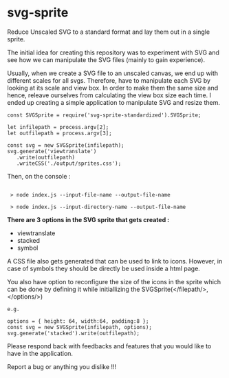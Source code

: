 # svg-sprite
Reduce Unscaled SVG to a standard format and lay them out in a single sprite.

The initial idea for creating this repository was to experiment with SVG and see how we can manipulate the SVG files (mainly to gain experience).

Usually, when we create a SVG file to an unscaled canvas, we end up with different scales for all svgs. Therefore, have to manipulate each SVG by looking at its scale and view box. In order to make them the same size and hence, releave ourselves from calculating the view box size each time. I ended up creating a simple application to manipulate SVG and resize them. 

```
const SVGSprite = require('svg-sprite-standardized').SVGSprite;

let infilepath = process.argv[2];
let outfilepath = process.argv[3];

const svg = new SVGSprite(infilepath);
svg.generate('viewtranslate')
   .write(outfilepath)
   .writeCSS('./output/sprites.css');

```

Then, on the console :

```
 
 > node index.js --input-file-name --output-file-name

 > node index.js --input-directory-name --output-file-name

```
**There are 3 options in the SVG sprite that gets created :**
 - viewtranslate
 - stacked
 - symbol

 A CSS file also gets generated that can be used to link to icons. However, in case of symbols they should be directly be used inside a html page.

 You also have option to reconfigure the size of the icons in the sprite which can be done by defining it while initiallizing the SVGSprite(</filepath/>, </options/>)
```
e.g. 

options = { height: 64, width:64, padding:8 };
const svg = new SVGSprite(infilepath, options);
svg.generate('stacked').write(outfilepath);

```

Please respond back with feedbacks and features that you would like to have in the application.

Report a bug or anything you dislike !!!